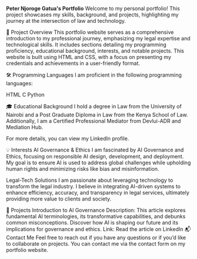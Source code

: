 **Peter Njoroge Gatua's Portfolio**
Welcome to my personal portfolio! This project showcases my skills, background, and projects, highlighting my journey at the intersection of law and technology.

🚀 Project Overview
This portfolio website serves as a comprehensive introduction to my professional journey, emphasizing my legal expertise and technological skills. It includes sections detailing my programming proficiency, educational background, interests, and notable projects. This website is built using HTML and CSS, with a focus on presenting my credentials and achievements in a user-friendly format.

🛠️ Programming Languages
I am proficient in the following programming languages:

HTML
C
Python

🎓 Educational Background
I hold a degree in Law from the University of Nairobi and a Post Graduate Diploma in Law from the Kenya School of Law. Additionally, I am a Certified Professional Mediator from Devlui-ADR and Mediation Hub.

For more details, you can view my LinkedIn profile.

💡 Interests
AI Governance & Ethics
I am fascinated by AI Governance and Ethics, focusing on responsible AI design, development, and deployment. My goal is to ensure AI is used to address global challenges while upholding human rights and minimizing risks like bias and misinformation.

Legal-Tech Solutions
I am passionate about leveraging technology to transform the legal industry. I believe in integrating AI-driven systems to enhance efficiency, accuracy, and transparency in legal services, ultimately providing more value to clients and society.

📁 Projects
Introduction to AI Governance
Description: This article explores fundamental AI terminologies, its transformative capabilities, and debunks common misconceptions. Discover how AI is shaping our future and its implications for governance and ethics.
Link: Read the article on LinkedIn
📬 Contact Me
Feel free to reach out if you have any questions or if you’d like to collaborate on projects. You can contact me via the contact form on my portfolio website.


